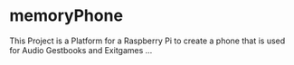 # memoryPhone
This Project is a Platform for a Raspberry Pi to create a phone that is used for Audio Gestbooks and Exitgames ...
